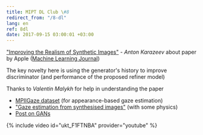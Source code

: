 ```yaml
---
title: MIPT DL Club \#8
redirect_from: "/8-dl"
lang: en
ref: 8dl
date: 2017-09-15 03:00:01 +03:00
---
```


["Improving the Realism of Synthetic Images"](https://arxiv.org/pdf/1612.07828.pdf) - _Anton Karazeev_ about paper by Apple ([Machine Learning Journal](https://machinelearning.apple.com/2017/07/07/GAN.html))

The key novelty here is using the generator's history to improve discriminator (and performance of the proposed refiner model)

Thanks to _Valentin Malykh_ for help in understanding the paper

- [MPIIGaze dataset](https://www.mpi-inf.mpg.de/departments/computer-vision-and-multimodal-computing/research/gaze-based-human-computer-interaction/appearance-based-gaze-estimation-in-the-wild-mpiigaze/) (for appearance-based gaze estimation)
- ["Gaze estimation from synthesised images"](https://pdfs.semanticscholar.org/c17a/332e59f03b77921942d487b4b102b1ee73b6.pdf) (with some physics)
- [Post on GANs](https://blog.statsbot.co/generative-adversarial-networks-gans-engine-and-applications-f96291965b47)

{% include video id="ukt_F1FTNBA" provider="youtube" %}
